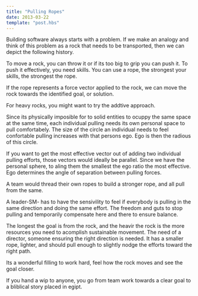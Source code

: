 ```yaml
---
title: "Pulling Ropes"
date: 2013-03-22
template: "post.hbs"
---
```


Building software always starts with a problem.
If we make an analogy and think of this problem as a rock that needs to be transported, then we can depict the following history.

To move a rock, you can throw it or if its too big to grip you can push it. To push it effectively, you need skills. You can use a rope, the strongest your skills, the strongest the rope.

If the rope represents a force vector applied to the rock, we can move the rock towards the identified goal, or solution.

For heavy rocks, you might want to try the addtive approach.

Since its physically imposible for to solid entities to ocuppy the same space at the same time, each individual pulling needs its own personal space to pull comfortabely.
The size of the circle an individual needs to feel confortable pulling increases with that persons ego. Ego is then the radious of this circle.

If you want to get the most effective vector out of adding two individual pulling efforts, those vectors would ideally be parallel. Since we have the personal sphere, to aling them the smallest the ego ratio the most effective. Ego determines the angle of separation between pulling forces.

A team would thread their own ropes to build a stronger rope, and all pull from the same.


A leader-SM- has to have the sensivility to feel if everybody is pulling in the same direction and doing the same effort. The freedom and guts to stop pulling and temporarily compensate here and there to ensure balance.

The longest the goal is from the rock, and the heavir the rock is the more resources you need to acomplish sustainable movement. The need of a director, someone ensuring the right direction is needed. It has a smaller rope, lighter, and should pull enough to slightly nodge the efforts toward the right path.

Its a wonderful filling to work hard, feel how the rock moves and see the goal closer.

If you hand a wip to anyone, you go from team work towards a clear goal to a bliblical story placed in egipt.